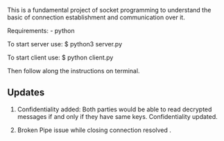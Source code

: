 This is a fundamental project of socket programming to understand the basic of connection establishment and communication over it.

Requirements: 
    - python 
    
To start server use:
    $ python3 server.py 

To start client use:
    $ python client.py 

Then follow along the instructions on terminal. 

## Updates

1) Confidentiality added: Both parties would be able to read decrypted messages if and only if they have same keys. Confidentiality updated. 

2) Broken Pipe issue while closing connection resolved .
